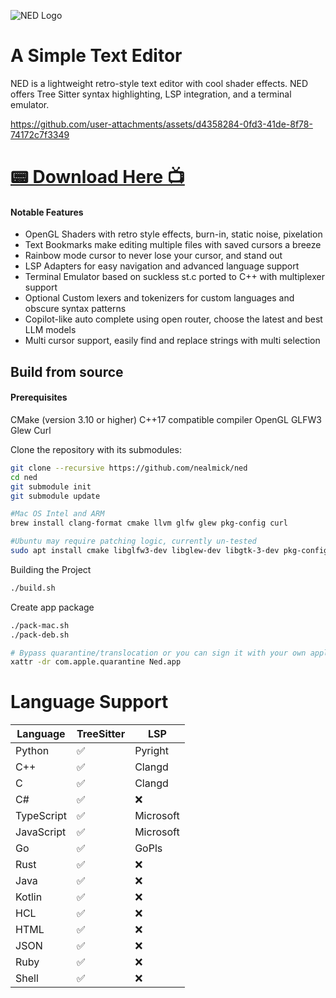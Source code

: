 ![NED Logo](https://github.com/user-attachments/assets/ee2b3e88-b9b4-45f6-9b91-3b4d489e9c84)
# A Simple Text Editor
NED is a lightweight retro-style text editor with cool shader effects. NED offers Tree Sitter syntax highlighting, LSP integration, and a terminal emulator.

https://github.com/user-attachments/assets/d4358284-0fd3-41de-8f78-74172c7f3349
# [📟 Download Here 📺](https://github.com/nealmick/ned/releases)
#### Notable Features
- OpenGL Shaders with retro style effects, burn-in, static noise, pixelation
- Text Bookmarks make editing multiple files with saved cursors a breeze
- Rainbow mode cursor to never lose your cursor, and stand out
- LSP Adapters for easy navigation and advanced language support
- Terminal Emulator based on suckless st.c ported to C++ with multiplexer support
- Optional Custom lexers and tokenizers for custom languages and obscure syntax patterns
- Copilot-like auto complete using open router, choose the latest and best LLM models
- Multi cursor support, easily find and replace strings with multi selection




## Build from source
#### Prerequisites
CMake (version 3.10 or higher)
C++17 compatible compiler
OpenGL
GLFW3
Glew
Curl	

Clone the repository with its submodules:
```sh
git clone --recursive https://github.com/nealmick/ned
cd ned
git submodule init
git submodule update

#Mac OS Intel and ARM
brew install clang-format cmake llvm glfw glew pkg-config curl

#Ubuntu may require patching logic, currently un-tested
sudo apt install cmake libglfw3-dev libglew-dev libgtk-3-dev pkg-config build-essential libcurl4-openssl-dev clang-format mesa-utils

```

Building the Project
```sh
./build.sh

```

Create app package
```sh
./pack-mac.sh
./pack-deb.sh

# Bypass quarantine/translocation or you can sign it with your own apple dev acc
xattr -dr com.apple.quarantine Ned.app

```

# Language Support

| Language | TreeSitter | LSP      |
|----------|------------|----------|
| Python   | ✅         | Pyright  |
| C++      | ✅         | Clangd   |
| C        | ✅         | Clangd   |
| C#       | ✅         | ❌       |
| TypeScript | ✅         | Microsoft      |
| JavaScript| ✅         | Microsoft       |
| Go       | ✅         | GoPls       |
| Rust     | ✅         | ❌       |
| Java     | ✅         | ❌       |
| Kotlin   | ✅         | ❌       |
| HCL      | ✅         | ❌       |
| HTML     | ✅         | ❌       |
| JSON     | ✅         | ❌       |
| Ruby     | ✅         | ❌       |
| Shell    | ✅         | ❌       |